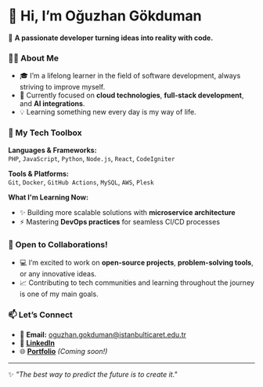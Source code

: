 # 👋 Hi, I’m Oğuzhan Gökduman  
🚀 **A passionate developer turning ideas into reality with code.**  

### 👨‍💻 About Me  
- 🎓 I’m a lifelong learner in the field of software development, always striving to improve myself.  
- 🌱 Currently focused on **cloud technologies**, **full-stack development**, and **AI integrations**.  
- 💡 Learning something new every day is my way of life.  

### 💼 My Tech Toolbox  
**Languages & Frameworks:**  
`PHP`, `JavaScript`, `Python`, `Node.js`, `React`, `CodeIgniter`  

**Tools & Platforms:**  
`Git`, `Docker`, `GitHub Actions`, `MySQL`, `AWS`, `Plesk`  

**What I'm Learning Now:**  
- ✨ Building more scalable solutions with **microservice architecture**  
- ⚡ Mastering **DevOps practices** for seamless CI/CD processes  

### 🤝 Open to Collaborations!  
- 💻 I’m excited to work on **open-source projects**, **problem-solving tools**, or any innovative ideas.  
- 📈 Contributing to tech communities and learning throughout the journey is one of my main goals.  

### 📫 Let’s Connect  
- 📧 **Email:** oguzhan.gokduman@istanbulticaret.edu.tr  
- 💼 [**LinkedIn**](https://www.linkedin.com/in/o%C4%9Fuzhan-g%C3%B6kduman/)  
- 🌐 [**Portfolio**](#) _(Coming soon!)_

---

✨ _"The best way to predict the future is to create it."_  
